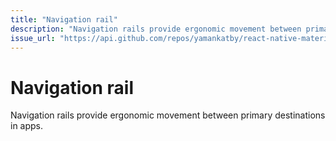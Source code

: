 ```yaml
---
title: "Navigation rail"
description: "Navigation rails provide ergonomic movement between primary destinations in apps."
issue_url: "https://api.github.com/repos/yamankatby/react-native-material/issues/12"
---
```


# Navigation rail

Navigation rails provide ergonomic movement between primary destinations in apps.
